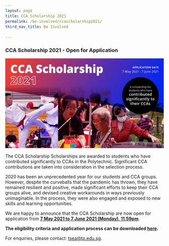 ```yaml
---
layout: page
title: CCA Scholarship 2021
permalink: /be-involved/ccascholarship2021/
third_nav_title: Be Involved

---
```

### CCA Scholarship 2021 - Open for Application

![CCAScholarship2021](/images/ccascholarship-image.jpg)

The CCA Scholarship Scholarships are awarded to students who have contributed significantly to CCAs in the Polytechnic. Significant CCA contributions are taken into consideration in the selection process.

2020 has been an unprecedented year for our students and CCA groups. However, despite the curveballs that the pandemic has thrown, they have remained resilient and positive, made significant efforts to keep their CCA groups alive, and devised creative workarounds in ways previously unimaginable. In the process, they were also engaged and exposed to new skills and learning opportunities. 

We are happy to announce that the CCA Scholarship are now open for application from <b><u>7 May 2021 to 7 June 2021 (Monday), 11.59pm</u></b>. 

<b>The eligibility criteria and application process can be downloaded [here](https://github.com/isomerpages/tp-vc/raw/staging/images/attachment/ccascholarshipcriteria.pdf).</b><br>

For enquiries, please contact: <a href="mailto:tsea@tp.edu.sg">tsea@tp.edu.sg</a>.
